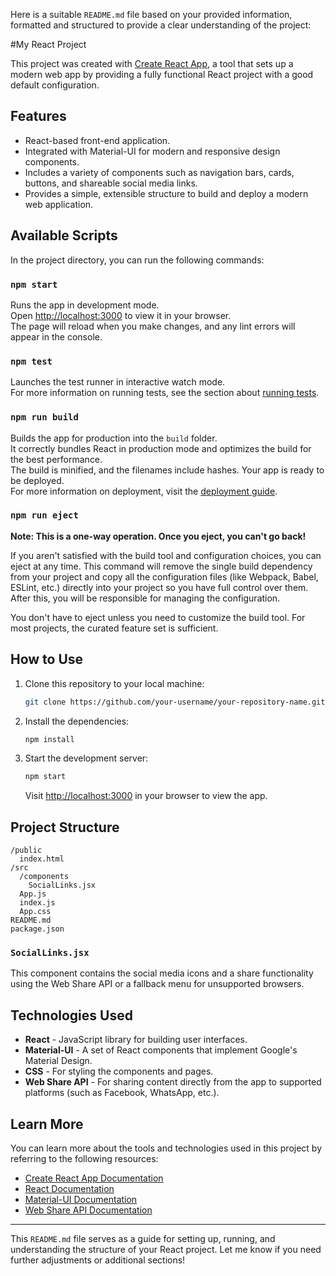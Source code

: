 Here is a suitable `README.md` file based on your provided information, 
formatted and structured to provide a clear understanding of the project:

#My React Project

This project was created with [Create React App](https://github.com/facebook/create-react-app), 
a tool that sets up a modern web app by providing a fully functional React project with a good default configuration.

## Features

- React-based front-end application.
- Integrated with Material-UI for modern and responsive design components.
- Includes a variety of components such as navigation bars, cards, buttons, and shareable social media links.
- Provides a simple, extensible structure to build and deploy a modern web application.

## Available Scripts

In the project directory, you can run the following commands:

### `npm start`

Runs the app in development mode.\
Open [http://localhost:3000](http://localhost:3000) to view it in your browser.\
The page will reload when you make changes, and any lint errors will appear in the console.

### `npm test`

Launches the test runner in interactive watch mode.\
For more information on running tests, see the section about [running tests](https://facebook.github.io/create-react-app/docs/running-tests).

### `npm run build`

Builds the app for production into the `build` folder.\
It correctly bundles React in production mode and optimizes the build for the best performance.\
The build is minified, and the filenames include hashes. Your app is ready to be deployed.\
For more information on deployment, visit the [deployment guide](https://facebook.github.io/create-react-app/docs/deployment).

### `npm run eject`

**Note: This is a one-way operation. Once you eject, you can't go back!**

If you aren't satisfied with the build tool and configuration choices, you can eject at any time. 
This command will remove the single build dependency from your project and copy all the configuration 
files (like Webpack, Babel, ESLint, etc.) directly into your project so you have full control over them. 
After this, you will be responsible for managing the configuration.

You don't have to eject unless you need to customize the build tool. For most projects, the curated feature set is sufficient.

## How to Use

1. Clone this repository to your local machine:

    ```bash
    git clone https://github.com/your-username/your-repository-name.git
    ```

2. Install the dependencies:

    ```bash
    npm install
    ```

3. Start the development server:

    ```bash
    npm start
    ```

    Visit [http://localhost:3000](http://localhost:3000) in your browser to view the app.

## Project Structure

```
/public
  index.html
/src
  /components
    SocialLinks.jsx
  App.js
  index.js
  App.css
README.md
package.json
```

### `SocialLinks.jsx`

This component contains the social media icons and a share functionality using the Web Share API or a fallback 
menu for unsupported browsers.

## Technologies Used

- **React** - JavaScript library for building user interfaces.
- **Material-UI** - A set of React components that implement Google's Material Design.
- **CSS** - For styling the components and pages.
- **Web Share API** - For sharing content directly from the app to supported platforms (such as Facebook, WhatsApp, etc.).

## Learn More

You can learn more about the tools and technologies used in this project by referring to the following resources:

- [Create React App Documentation](https://facebook.github.io/create-react-app/docs/getting-started)
- [React Documentation](https://reactjs.org/docs/getting-started.html)
- [Material-UI Documentation](https://mui.com/)
- [Web Share API Documentation](https://developer.mozilla.org/en-US/docs/Web/API/Navigator/share)

---

This `README.md` file serves as a guide for setting up, running, and understanding the structure of your React project. 
Let me know if you need further adjustments or additional sections!